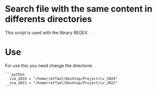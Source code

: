 # Search file with the same content in differents directories 
This script is used with the library REGEX.

# Use
For use this you need change the directorie:

    ```python
      cva_2024 = "/home/raffael/Desktop/Project/cv_2024"
      cva_2021 = "/home/raffael/Desktop/Project/cv_2022"
    ```
